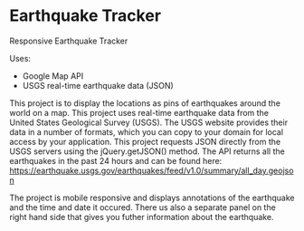 # Earthquake Tracker
Responsive Earthquake Tracker

Uses:
- Google Map API
- USGS real-time earthquake data (JSON)

This project is to display the locations as pins of earthquakes around the world on a map. This project uses real-time earthquake data from the United States Geological Survey (USGS). The USGS website provides their data in a number of formats, which you can copy to your domain for local access by your application. This project requests JSON directly from the USGS servers using the jQuery.getJSON() method. The API returns all the earthquakes in the past 24 hours and can be found here: https://earthquake.usgs.gov/earthquakes/feed/v1.0/summary/all_day.geojson

The project is mobile responsive and displays annotations of the earthquake and the time and date it occured. There us also a separate panel on the right hand side that gives you futher information about the earthquake.
